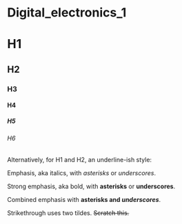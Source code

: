 # Digital_electronics_1

# H1
## H2
### H3
#### H4
##### H5
###### H6

Alternatively, for H1 and H2, an underline-ish style:

Emphasis, aka italics, with *asterisks* or _underscores_.

Strong emphasis, aka bold, with **asterisks** or __underscores__.

Combined emphasis with **asterisks and _underscores_**.

Strikethrough uses two tildes. ~~Scratch this.~~
